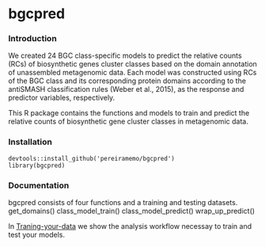 # bgcpred

### Introduction
We created 24 BGC class-specific models to predict the relative counts (RCs) of biosynthetic genes cluster classes based on the domain annotation of unassembled metagenomic data. Each model was constructed using RCs of the BGC class and its corresponding protein domains according to the antiSMASH classification rules (Weber et al., 2015), as
the response and predictor variables, respectively.

This R package contains the functions and models to train and predict the relative counts of biosynthetic gene cluster classes in metagenomic data.

### Installation

```
devtools::install_github('pereiramemo/bgcpred')
library(bgcpred)
```

### Documentation
bgcpred consists of four functions and a training and testing datasets.
get_domains()
class_model_train()
class_model_predict()
wrap_up_predict()

In [Traning-your-data](https://rawgit.com/wiki/pereiramemo/ufBGCtoolbox/files/bgcpred_workflow.html) we show the analysis workflow necessay to train and test your models.





